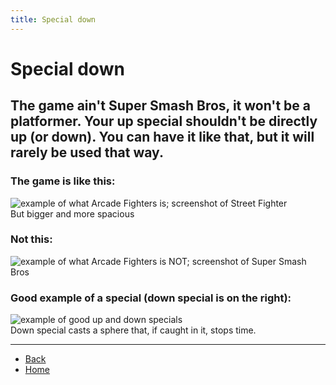 ```yaml
---
title: Special down
---
```


# Special down

## The game ain't Super Smash Bros, it won't be a platformer. Your up special shouldn't be directly up (or down). You can have it like that, but it will rarely be used that way.

### The game is like this:
![example of what Arcade Fighters is; screenshot of Street Fighter](https://sncommunity.github.io/req/assets/images/this.png)  
But bigger and more spacious

### Not this:
![example of what Arcade Fighters is NOT; screenshot of Super Smash Bros](https://sncommunity.github.io/req/assets/images/not-this.png) 

### Good example of a special (down special is on the right):
![example of good up and down specials](https://sncommunity.github.io/req/assets/images/good-specials.gif)  
Down special casts a sphere that, if caught in it, stops time.

---

- [Back](../specials)
- [Home](../../)
